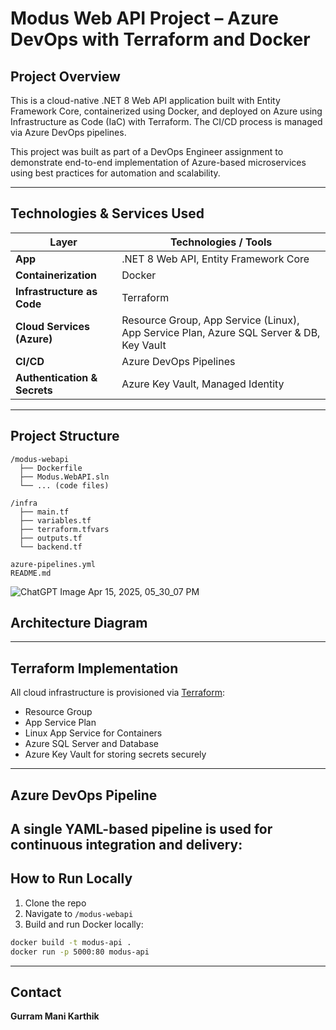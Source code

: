 # Modus Web API Project – Azure DevOps with Terraform and Docker

## Project Overview

This is a cloud-native .NET 8 Web API application built with Entity Framework Core, containerized using Docker, and deployed on Azure using Infrastructure as Code (IaC) with Terraform. The CI/CD process is managed via Azure DevOps pipelines.

This project was built as part of a DevOps Engineer assignment to demonstrate end-to-end implementation of Azure-based microservices using best practices for automation and scalability.

---

## Technologies & Services Used

| Layer | Technologies / Tools |
|------|-----------------------|
| **App** | .NET 8 Web API, Entity Framework Core |
| **Containerization** | Docker |
| **Infrastructure as Code** | Terraform |
| **Cloud Services (Azure)** | Resource Group, App Service (Linux), App Service Plan, Azure SQL Server & DB, Key Vault |
| **CI/CD** | Azure DevOps Pipelines |
| **Authentication & Secrets** | Azure Key Vault, Managed Identity |

---

## Project Structure

```
/modus-webapi
  ├── Dockerfile
  ├── Modus.WebAPI.sln
  └── ... (code files)

/infra
  ├── main.tf
  ├── variables.tf
  ├── terraform.tfvars
  ├── outputs.tf
  └── backend.tf

azure-pipelines.yml
README.md
```

![ChatGPT Image Apr 15, 2025, 05_30_07 PM](https://github.com/user-attachments/assets/33a18794-c7ea-4d86-b2d3-9bfa5f13d264)


## Architecture Diagram

---

## Terraform Implementation

All cloud infrastructure is provisioned via [Terraform](https://www.terraform.io/):

- Resource Group
- App Service Plan
- Linux App Service for Containers
- Azure SQL Server and Database
- Azure Key Vault for storing secrets securely

---

## Azure DevOps Pipeline

A single YAML-based pipeline is used for continuous integration and delivery:
---

## How to Run Locally

1. Clone the repo  
2. Navigate to `/modus-webapi`  
3. Build and run Docker locally:

```bash
docker build -t modus-api .
docker run -p 5000:80 modus-api
```

---

##  Contact

**Gurram Mani Karthik**  


